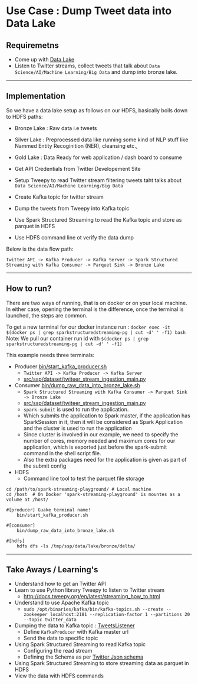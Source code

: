 # Use Case : Dump Tweet data into Data Lake

## Requiremetns  

- Come up with [Data Lake](https://aws.amazon.com/big-data/datalakes-and-analytics/what-is-a-data-lake/)  
- Listen to Twitter streams, collect tweets that talk about `Data Science/AI/Machine Learning/Big Data` and dump into bronze lake.

------------------------------------------------------------------------------------------------------------------------

## Implementation
  
So we have a data lake setup as follows on our HDFS, basically boils down to HDFS paths:
- Bronze Lake : Raw data i.e tweets
- Silver Lake : Preprocessed data like running some kind of NLP stuff like Nammed Entity Recoginition (NER), cleansing etc.,
- Gold Lake   : Data Ready for web application / dash board to consume 


- Get API Credentials from Twitter Developement Site  
- Setup Tweepy to read Twitter stream filtering tweets taht talks about `Data Science/AI/Machine Learning/Big Data`  
- Create Kafka topic for twitter stream  
- Dump the tweets from Tweepy into Kafka topic  
- Use Spark Structured Streaming to read the Kafka topic and store as parquet in HDFS  
- Use HDFS command line ot verify the data dump  


Below is the data flow path:

 
`Twitter API -> Kafka Producer -> Kafka Server -> Spark Structured Streaming with Kafka Consumer -> Parquet Sink -> Bronze Lake`

------------------------------------------------------------------------------------------------------------------------

## How to run?

There are two ways of running, that is on docker or on your local machine. In either case, opening the terminal
is the difference, once the terminal is launched, the steps are common. 

To get a new terminal for our docker instance run : `docker exec -it $(docker ps | grep sparkstructuredstreaming-pg | cut -d' ' -f1) bash`
Note: We pull our container run id with `$(docker ps | grep sparkstructuredstreaming-pg | cut -d' ' -f1)`

This example needs three terminals:

- Producer [bin/start_kafka_producer.sh](../../bin/start_kafka_producer.sh)
    - `Twitter API -> Kafka Producer -> Kafka Server`
    - [src/ssp/dataset/twiteer_stream_ingestion_main.py](../../src/ssp/dataset/twiteer_stream_ingestion_main.py)    
- Consumer [bin/dump_raw_data_into_bronze_lake.sh](../../bin/dump_raw_data_into_bronze_lake.sh)
    - `Spark Structured Streaming with Kafka Consumer -> Parquet Sink -> Bronze Lake`
    - [src/ssp/dataset/twiteer_stream_ingestion_main.py](../../src/ssp/dataset/twiteer_stream_ingestion_main.py)
    - `spark-submit` is used to run the application.
    - Which submits the application to Spark master, if the application has SparkSession in it, then it will
      be considered as Spark Application and the cluster is used to run the application
    - Since cluster is involved in our example, we need to specify the number of cores, memory needed and maximum cores for our application,
      which is exported just before the spark-submit command in the shell script file.
    - Also the extra packages need for the application is given as part of the submit config
- HDFS 
    - Command line tool to test the parquet file storage
    
```
cd /path/to/spark-streaming-playground/ # Local machine
cd /host  # On Docker 'spark-streaming-playground' is mountes as a volume at /host/

#[producer] Guake terminal name! 
    bin/start_kafka_producer.sh

#[consumer]
    bin/dump_raw_data_into_bronze_lake.sh

#[hdfs]
    hdfs dfs -ls /tmp/ssp/data/lake/bronze/delta/
```

------------------------------------------------------------------------------------------------------------------------

## Take Aways / Learning's 
- Understand how to get an Twitter API
- Learn to use Python library Tweepy to listen to Twitter stream
    - http://docs.tweepy.org/en/latest/streaming_how_to.html
- Understand to use Apache Kafka topic
    - `sudo /opt/binaries/kafka/bin/kafka-topics.sh --create --zookeeper localhost:2181 --replication-factor 1 --partitions 20 --topic twitter_data` 
- Dumping the data to Kafka topic : [TweetsListener](../../src/ssp/dataset/twiteer_stream_ingestion_main.py)
    - Define `KafkaProducer` with Kafka master url
    - Send the data to specific topic
- Using Spark Structured Streaming to read Kafka topic
    - Configuring the read stream
    - Defining the Schema as per [Twitter Json schema](https://developer.twitter.com/en/docs/tweets/data-dictionary/overview/tweet-object)
- Using Spark Structured Streaming to store streaming data as parquet in HDFS
- View the data with HDFS commands
    


